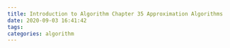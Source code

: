 ```yaml
---
title: Introduction to Algorithm Chapter 35 Approximation Algorithms
date: 2020-09-03 16:41:42
tags:
categories: algorithm
---
```

